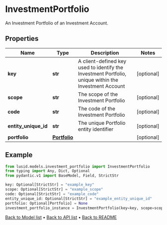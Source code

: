 # InvestmentPortfolio

An Investment Portfolio of an Investment Account.
## Properties
Name | Type | Description | Notes
------------ | ------------- | ------------- | -------------
**key** | **str** | A client-defined key used to identify the Investment Portfolio, unique within the Investment Account | [optional] 
**scope** | **str** | The scope of the Investment Portfolio | [optional] 
**code** | **str** | The code of the Investment Portfolio | [optional] 
**entity_unique_id** | **str** | The unique Portfolio entity identifier | [optional] 
**portfolio** | [**Portfolio**](Portfolio.md) |  | [optional] 
## Example

```python
from lusid.models.investment_portfolio import InvestmentPortfolio
from typing import Any, Dict, Optional
from pydantic.v1 import BaseModel, Field, StrictStr

key: Optional[StrictStr] = "example_key"
scope: Optional[StrictStr] = "example_scope"
code: Optional[StrictStr] = "example_code"
entity_unique_id: Optional[StrictStr] = "example_entity_unique_id"
portfolio: Optional[Portfolio] = None
investment_portfolio_instance = InvestmentPortfolio(key=key, scope=scope, code=code, entity_unique_id=entity_unique_id, portfolio=portfolio)

```

[Back to Model list](../README.md#documentation-for-models) &#8226; [Back to API list](../README.md#documentation-for-api-endpoints) &#8226; [Back to README](../README.md)

